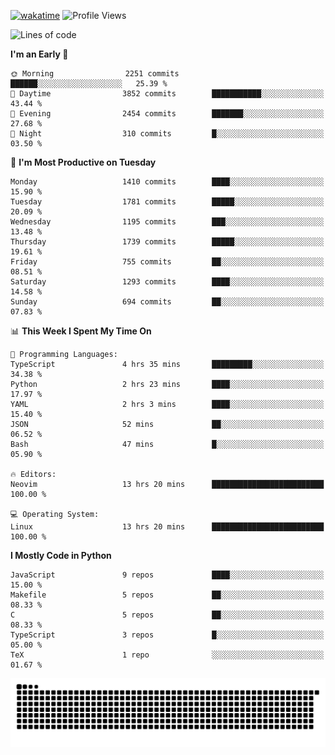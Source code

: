 [![wakatime](https://wakatime.com/badge/user/b920b284-3cde-4cd4-b72e-f7f22d050b16.svg)](https://wakatime.com/@b920b284-3cde-4cd4-b72e-f7f22d050b16)
![Profile Views](http://img.shields.io/badge/Profile%20Views-4586-blue)
<!--START_SECTION:waka-->
![Lines of code](https://img.shields.io/badge/From%20Hello%20World%20I%27ve%20Written-6.4%20million%20lines%20of%20code-blue)

**I'm an Early 🐤** 

```text
🌞 Morning                2251 commits        ██████░░░░░░░░░░░░░░░░░░░   25.39 % 
🌆 Daytime                3852 commits        ███████████░░░░░░░░░░░░░░   43.44 % 
🌃 Evening                2454 commits        ███████░░░░░░░░░░░░░░░░░░   27.68 % 
🌙 Night                  310 commits         █░░░░░░░░░░░░░░░░░░░░░░░░   03.50 % 
```
📅 **I'm Most Productive on Tuesday** 

```text
Monday                   1410 commits        ████░░░░░░░░░░░░░░░░░░░░░   15.90 % 
Tuesday                  1781 commits        █████░░░░░░░░░░░░░░░░░░░░   20.09 % 
Wednesday                1195 commits        ███░░░░░░░░░░░░░░░░░░░░░░   13.48 % 
Thursday                 1739 commits        █████░░░░░░░░░░░░░░░░░░░░   19.61 % 
Friday                   755 commits         ██░░░░░░░░░░░░░░░░░░░░░░░   08.51 % 
Saturday                 1293 commits        ████░░░░░░░░░░░░░░░░░░░░░   14.58 % 
Sunday                   694 commits         ██░░░░░░░░░░░░░░░░░░░░░░░   07.83 % 
```


📊 **This Week I Spent My Time On** 

```text
💬 Programming Languages: 
TypeScript               4 hrs 35 mins       █████████░░░░░░░░░░░░░░░░   34.38 % 
Python                   2 hrs 23 mins       ████░░░░░░░░░░░░░░░░░░░░░   17.97 % 
YAML                     2 hrs 3 mins        ████░░░░░░░░░░░░░░░░░░░░░   15.40 % 
JSON                     52 mins             ██░░░░░░░░░░░░░░░░░░░░░░░   06.52 % 
Bash                     47 mins             █░░░░░░░░░░░░░░░░░░░░░░░░   05.90 % 

🔥 Editors: 
Neovim                   13 hrs 20 mins      █████████████████████████   100.00 % 

💻 Operating System: 
Linux                    13 hrs 20 mins      █████████████████████████   100.00 % 
```

**I Mostly Code in Python** 

```text
JavaScript               9 repos             ████░░░░░░░░░░░░░░░░░░░░░   15.00 % 
Makefile                 5 repos             ██░░░░░░░░░░░░░░░░░░░░░░░   08.33 % 
C                        5 repos             ██░░░░░░░░░░░░░░░░░░░░░░░   08.33 % 
TypeScript               3 repos             █░░░░░░░░░░░░░░░░░░░░░░░░   05.00 % 
TeX                      1 repo              ░░░░░░░░░░░░░░░░░░░░░░░░░   01.67 % 
```




<!--END_SECTION:waka-->
![Snake animation](https://raw.githubusercontent.com/timmypidashev/timmypidashev/main/commits.svg)
